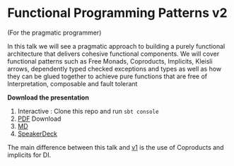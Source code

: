 # Functional Programming Patterns v2 #
(For the pragmatic programmer)

In this talk we will see a pragmatic approach to building a purely functional architecture that delivers cohesive functional components. 
We will cover functional patterns such as Free Monads, Coproducts, Implicits, Kleisli arrows, dependently typed checked exceptions 
and types as well as how they can be glued together to achieve pure functions that are free of Interpretation, composable and fault tolerant

**Download the presentation**

1. Interactive : Clone this repo and run `sbt console`
2. [PDF](presentation.pdf) Download
3. [MD](presentation.md)
4. [SpeakerDeck](https://speakerdeck.com/raulraja/functional-programming-patterns-v2)

The main difference between this talk and [v1](https://github.com/47deg/func-architecture) is the use of Coproducts and implicits for DI.
